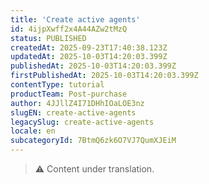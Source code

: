 ```yaml
---
title: 'Create active agents'
id: 4ijpXwff2x4A44AZw2tMzQ
status: PUBLISHED
createdAt: 2025-09-23T17:40:38.123Z
updatedAt: 2025-10-03T14:20:03.399Z
publishedAt: 2025-10-03T14:20:03.399Z
firstPublishedAt: 2025-10-03T14:20:03.399Z
contentType: tutorial
productTeam: Post-purchase
author: 4JJllZ4I71DHhIOaLOE3nz
slugEN: create-active-agents
legacySlug: create-active-agents
locale: en
subcategoryId: 7BtmQ6zk6O7VJ7QumXJEiM
---
```


> ⚠️ Content under translation.
